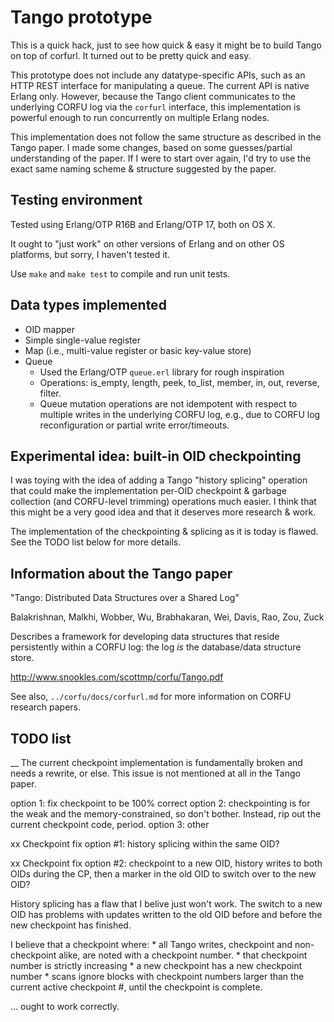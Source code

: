 
# Tango prototype

This is a quick hack, just to see how quick & easy it might be to
build Tango on top of corfurl.  It turned out to be pretty quick and
easy.

This prototype does not include any datatype-specific APIs, such as an
HTTP REST interface for manipulating a queue.  The current API is
native Erlang only.  However, because the Tango client communicates to
the underlying CORFU log via the `corfurl` interface, this
implementation is powerful enough to run concurrently on multiple
Erlang nodes.

This implementation does not follow the same structure as described in
the Tango paper.  I made some changes, based on some guesses/partial
understanding of the paper.  If I were to start over again, I'd try to
use the exact same naming scheme & structure suggested by the paper.

## Testing environment

Tested using Erlang/OTP R16B and Erlang/OTP 17, both on OS X.

It ought to "just work" on other versions of Erlang and on other OS
platforms, but sorry, I haven't tested it.

Use `make` and `make test` to compile and run unit tests.

## Data types implemented

* OID mapper
* Simple single-value register
* Map (i.e., multi-value register or basic key-value store)
* Queue
    * Used the Erlang/OTP `queue.erl` library for rough inspiration
    * Operations: is_empty, length, peek, to_list, member, in, out,
      reverse, filter.
    * Queue mutation operations are not idempotent with respect to
      multiple writes in the underlying CORFU log, e.g., due to CORFU
      log reconfiguration or partial write error/timeouts.

## Experimental idea: built-in OID checkpointing

I was toying with the idea of adding a Tango "history splicing"
operation that could make the implementation per-OID checkpoint &
garbage collection (and CORFU-level trimming) operations much easier.
I think that this might be a very good idea and that it deserves more
research & work.

The implementation of the checkpointing & splicing as it is today is
flawed.  See the TODO list below for more details.

## Information about the Tango paper

"Tango: Distributed Data Structures over a Shared Log"

Balakrishnan, Malkhi, Wobber, Wu, Brabhakaran, Wei, Davis, Rao, Zou, Zuck

Describes a framework for developing data structures that reside
persistently within a CORFU log: the log *is* the database/data
structure store.

http://www.snookles.com/scottmp/corfu/Tango.pdf

See also, `../corfu/docs/corfurl.md` for more information on CORFU
research papers.

## TODO list

__ The current checkpoint implementation is fundamentally broken and
   needs a rewrite, or else.
   This issue is not mentioned at all in the Tango paper.

   option 1: fix checkpoint to be 100% correct
   option 2: checkpointing is for the weak and the memory-constrained, so
             don't bother.  Instead, rip out the current checkpoint code,
             period. 
   option 3: other

xx Checkpoint fix option #1: history splicing within the same OID?

xx Checkpoint fix option #2: checkpoint to a new OID, history writes to both
                             OIDs during the CP, then a marker in the old OID
                             to switch over to the new OID?

History splicing has a flaw that I belive just won't work.  The switch to a
new OID has problems with updates written to the old OID before and before the
new checkpoint has finished.

I believe that a checkpoint where:
    * all Tango writes, checkpoint and non-checkpoint alike, are noted with
      a checkpoint number.
    * that checkpoint number is strictly increasing
    * a new checkpoint has a new checkpoint number
    * scans ignore blocks with checkpoint numbers larger than the current
      active checkpoint #, until the checkpoint is complete.

... ought to work correctly.  
